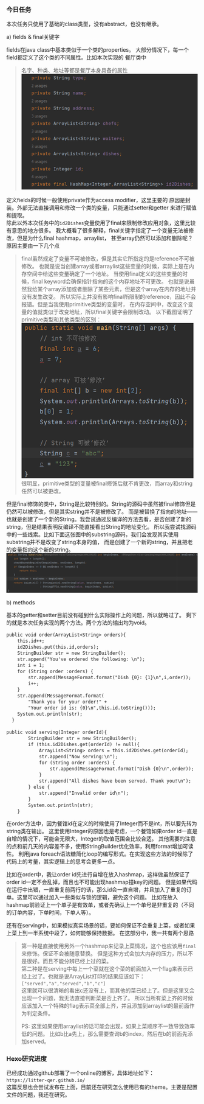 ### 今日任务
本次任务只使用了基础的class类型，没有abstract，也没有继承。

a) fields & final关键字

fields在java class中基本类似于一个类的properties。
大部分情况下，每一个field都定义了这个类的不同属性。比如本次实现的
餐厅类中
> 名字、种类、地址等都是餐厅本身具备的属性
> ![img.png](.reflection_images/img.png)

定义fields的时候一般使用private作为access modifier，这里主要的
原因是封装。外部无法直接调用和修改一个类的变量，只能通过setter和getter
来进行赋值和提取。<br>
除此以外本次任务中的```id2Dishes```变量使用了final来限制修改应用对象，这里比较有意思的地方很多。
我大概看了很多解释，final关键字指定了一个变量无法被修改，但是为什么final hashmap，arraylist，
甚至array仍然可以添加和删除呢？
原因主要由一下几个点
> final虽然规定了变量不可被修改，但是其实它所指定的是reference不可被修改。
> 也就是说当创建array或者arraylist这些变量的时候，实际上是在内存空间中给这些变量确定了一个地址。
> 当使用final定义的这些变量的时候，final keyword会确保指针指向的这个内存地址不可更改。
> 也就是说虽然我给某个array添加或者删除了某些元素，但是这个array在内存的地址并没有发生改变。
> 所以实际上并没有影响final所限制的reference，因此不会报错。但是当我使用primitive类型的变量时，
> 在内存空间中，改变这个变量的值就类似于改变地址，所以final关键字会限制改动。
> 以下截图证明了primitive类型和其他类型的区别：
> ![](.reflection_images/finalkeyword.png) <br>
> 很明显，primitive类型的变量被final修饰后就不肯更改，而array和string任然可以被更改。

但是final修饰的类中，String是比较特别的。String的源码中虽然被final修饰但是仍然可以被修改，但是其实string并不是被修改了。
而是被替换了指向的地址——也就是创建了一个新的String。我尝试通过反编译的方法去看，是否创建了新的string，但是结果表明反编译不能直接看出String的地址变化。
所以我尝试找源码中的一些线索。比如下面这张图中的substring源码，我们会发现其实使用substring并不是改变了string本身的值，
而是创建了一个新的string，并且把老的变量指向这个新的string。
![](.reflection_images/substring.png)

b) methods

基本的getter和setter目前没有碰到什么实际操作上的问题，所以就略过了。
剩下的就是本次任务实现的两个方法。两个方法的输出均为void。<br>
```shell
public void order(ArrayList<String> orders){
    this.id++;
    id2Dishes.put(this.id,orders);
    StringBuilder str = new StringBuilder();
    str.append("You've ordered the following: \n");
    int i = 1;
    for (String order :orders) {
        str.append(MessageFormat.format("Dish {0}: {1}\n",i,order));
        i++;
    }
    str.append(MessageFormat.format(
        "Thank you for your order!" +
        "Your order id is: {0}\n",this.id.toString()));
    System.out.println(str);
  }

public void serving(Integer orderId){
        StringBuilder str = new StringBuilder();
        if (this.id2Dishes.get(orderId) != null){
            ArrayList<String> orders = this.id2Dishes.get(orderId);
            str.append("Now serving:\n");
            for (String order :orders) {
                str.append(MessageFormat.format("Dish {0}\n",order));
            }
            str.append("All dishes have been served. Thank you!\n");
        } else {
            str.append("Invalid order id\n");
        }
        System.out.println(str);
    }
```
在order方法中，因为餐馆id在定义的时候使用了Integer而不是int，所以要先转为string类在输出。
这里使用Integer的原因也是考虑，一个餐馆如果order id一直是自增的情况下，可能会无限大，Integer的取值范围会比较合适。
其他需要的注意的点和前几天的内容差不多，使用StringBuilder优化效率，利用format增加可读性。
利用java foreach语法糖简化loop的编写形式。在实现这些方法的时候除了代码上的考量，其实逻辑上的思考会更多一点。<br>

比如在order中，我让order id先进行自增在放入hashmap，这样做虽然保证了order id一定不会乱掉，而且也不可能出现hashmap撞key的问题。
但是如果代码在运行中出错，一直重复前两行的话，那么id会一直自增，并且加入了重复的订单。这里可以通过加入一些类似与锁的逻辑，避免这个问题。
比如在放入hashmap前验证上一个单子是有效单，或者先确认上一个单号是非重复的（不同的订单内容，下单时间，下单人等）。<br>

还有在serving中，如果模拟真实场景的话，要如何保证不会重复上菜，或者如果上菜上到一半系统中段了，如何能够保持数据。
在这部分中，我一共有两个思路
> 第一种是直接使用另外一个hashmap来记录上菜情况，这个也应该用```final```来修饰。保证不会被随意替换。
> 但是这种方式会加大内存的压力，所以不是很好。而且不能分辨已经上过的菜。<br>
> 第二种是在serving中每上一个菜就在这个菜的前面加入一个flag来表示已经上过了。也就是说ArrayList打印的结果应该如下：<br>
> ```["served","a","served","b","c"]``` <br>
> 这里就可以很清晰的看出c还没有上，而其他的菜已经上了。但是这里又会出现一个问题，我无法直接判断菜是否上齐了。
> 所以当所有菜上齐的时候应该加入一个特殊的flag表示菜全部上齐，并且添加到arraylist的最前面作为判定条件。
>
> PS: 这里如果使用arraylist的话可能会出现，如果上菜顺序不一致导致效率低的问题。
> 比如b比a先上，那么需要查询b的index，然后在b的前面先添加served。


### Hexo研究进度
已经成功通过github部署了一个online的博客，具体地址如下：<br>
``` https://litter-qer.github.io/ ```<br>
这篇反思也会尝试发布在上面，目前还在研究怎么使用已有的theme。主要是配置文件的问题，我还在研究。

